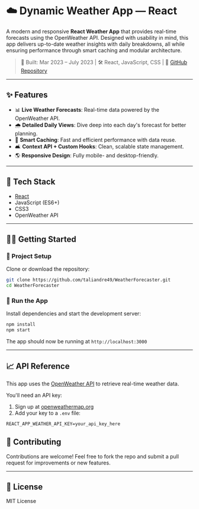 # ☁️ Dynamic Weather App — React

A modern and responsive **React Weather App** that provides real-time forecasts using the OpenWeather API. Designed with usability in mind, this app delivers up-to-date weather insights with daily breakdowns, all while ensuring performance through smart caching and modular architecture.

> 📅 Built: Mar 2023 – July 2023 | 🛠️ React, JavaScript, CSS | 🔗 [GitHub Repository](https://github.com/taliandre49/WeatherForecaster)

---

## ✨ Features

* 📊 **Live Weather Forecasts**: Real-time data powered by the OpenWeather API.
* 🌧️ **Detailed Daily Views**: Dive deep into each day's forecast for better planning.
* 🔄 **Smart Caching**: Fast and efficient performance with data reuse.
* 🛋️ **Context API + Custom Hooks**: Clean, scalable state management.
* 🌎 **Responsive Design**: Fully mobile- and desktop-friendly.

---

## 🧰 Tech Stack

* [React](https://reactjs.org/)
* JavaScript (ES6+)
* CSS3
* OpenWeather API

---

## 🧑‍💻 Getting Started

### 📆 Project Setup

Clone or download the repository:

```bash
git clone https://github.com/taliandre49/WeatherForecaster.git
cd WeatherForecaster
```

### 🚧 Run the App

Install dependencies and start the development server:

```bash
npm install
npm start
```

The app should now be running at `http://localhost:3000`

---

## 📈 API Reference

This app uses the [OpenWeather API](https://openweathermap.org/api) to retrieve real-time weather data.

You'll need an API key:

1. Sign up at [openweathermap.org](https://openweathermap.org/)
2. Add your key to a `.env` file:

```env
REACT_APP_WEATHER_API_KEY=your_api_key_here
```

## 🤝 Contributing

Contributions are welcome! Feel free to fork the repo and submit a pull request for improvements or new features.

---

## 📝 License

MIT License
